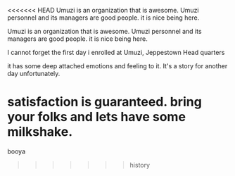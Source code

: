<<<<<<< HEAD
Umuzi is an organization that is awesome.
Umuzi personnel and its managers are good people.
it is nice being here.


Umuzi is an organization that is awesome.
Umuzi personnel and its managers are good people.
it is nice being here.

I cannot forget the first day i enrolled at Umuzi, Jeppestown Head quarters

it has some deep attached emotions and feeling to it.
It's a story for another day unfortunately. 

 satisfaction is guaranteed.
bring your folks and lets have some milkshake.
=======
booya
>>>>>>> history
